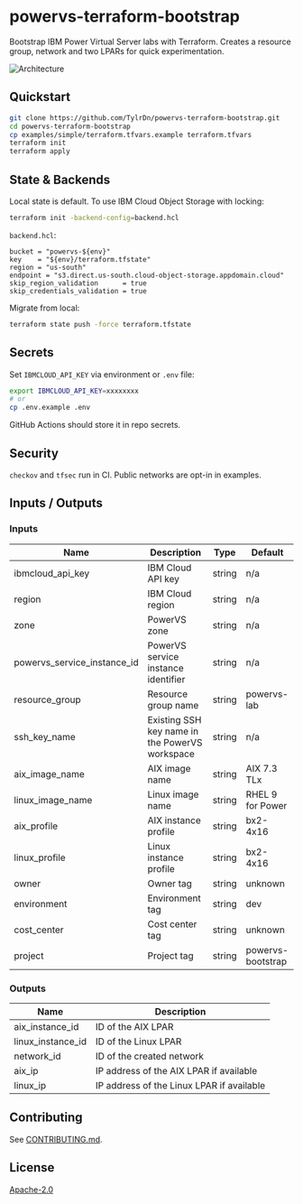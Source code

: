 # powervs-terraform-bootstrap

Bootstrap IBM Power Virtual Server labs with Terraform. Creates a resource group, network and two LPARs for quick experimentation.

![Architecture](docs/architecture.png)

## Quickstart
```bash
git clone https://github.com/TylrDn/powervs-terraform-bootstrap.git
cd powervs-terraform-bootstrap
cp examples/simple/terraform.tfvars.example terraform.tfvars
terraform init
terraform apply
```

## State & Backends
Local state is default. To use IBM Cloud Object Storage with locking:
```bash
terraform init -backend-config=backend.hcl
```
`backend.hcl`:
```hcl
bucket = "powervs-${env}"
key    = "${env}/terraform.tfstate"
region = "us-south"
endpoint = "s3.direct.us-south.cloud-object-storage.appdomain.cloud"
skip_region_validation      = true
skip_credentials_validation = true
```
Migrate from local:
```bash
terraform state push -force terraform.tfstate
```

## Secrets
Set `IBMCLOUD_API_KEY` via environment or `.env` file:
```bash
export IBMCLOUD_API_KEY=xxxxxxxx
# or
cp .env.example .env
```
GitHub Actions should store it in repo secrets.

## Security
`checkov` and `tfsec` run in CI. Public networks are opt-in in examples.

## Inputs / Outputs

<!-- BEGIN_TF_DOCS -->
### Inputs
| Name | Description | Type | Default |
|------|-------------|------|---------|
| ibmcloud_api_key | IBM Cloud API key | string | n/a |
| region | IBM Cloud region | string | n/a |
| zone | PowerVS zone | string | n/a |
| powervs_service_instance_id | PowerVS service instance identifier | string | n/a |
| resource_group | Resource group name | string | powervs-lab |
| ssh_key_name | Existing SSH key name in the PowerVS workspace | string | n/a |
| aix_image_name | AIX image name | string | AIX 7.3 TLx |
| linux_image_name | Linux image name | string | RHEL 9 for Power |
| aix_profile | AIX instance profile | string | bx2-4x16 |
| linux_profile | Linux instance profile | string | bx2-4x16 |
| owner | Owner tag | string | unknown |
| environment | Environment tag | string | dev |
| cost_center | Cost center tag | string | unknown |
| project | Project tag | string | powervs-bootstrap |

### Outputs
| Name | Description |
|------|-------------|
| aix_instance_id | ID of the AIX LPAR |
| linux_instance_id | ID of the Linux LPAR |
| network_id | ID of the created network |
| aix_ip | IP address of the AIX LPAR if available |
| linux_ip | IP address of the Linux LPAR if available |
<!-- END_TF_DOCS -->

## Contributing
See [CONTRIBUTING.md](CONTRIBUTING.md).

## License
[Apache-2.0](LICENSE)
